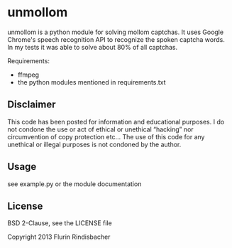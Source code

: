 unmollom
========

unmollom is a python module for solving mollom captchas. It uses Google Chrome's speech recognition API to recognize the spoken captcha words.
In my tests it was able to solve about 80% of all captchas. 

Requirements:
 - ffmpeg
 - the python modules mentioned in requirements.txt

Disclaimer
----------
This code has been posted for information and educational purposes. I do not condone the use or act of ethical or unethical “hacking” nor circumvention of copy protection etc… The use of this code for any unethical or illegal purposes is not condoned by the author.

Usage
-----
see example.py or the module documentation

License
-------
BSD 2-Clause, see the LICENSE file

Copyright 2013 Flurin Rindisbacher

